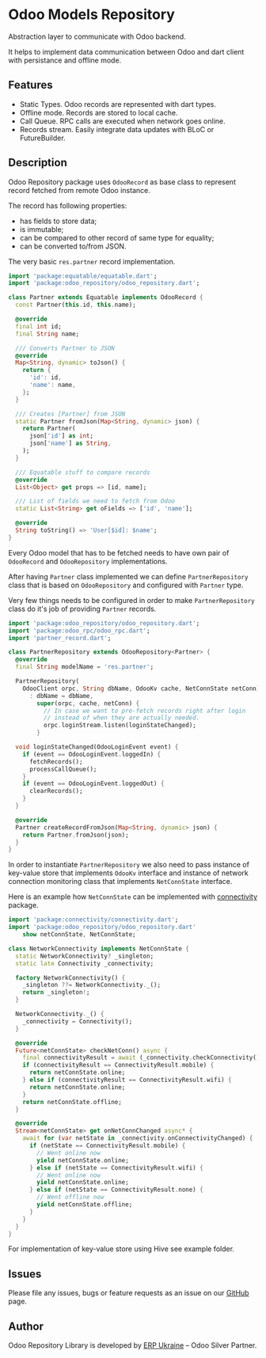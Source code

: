 # Odoo Models Repository

Abstraction layer to communicate with Odoo backend.

It helps to implement data communication between Odoo and dart client with persistance and offline mode.

## Features

- Static Types. Odoo records are represented with dart types.
- Offline mode. Records are stored to local cache.
- Call Queue. RPC calls are executed when network goes online.
- Records stream. Easily integrate data updates with BLoC or FutureBuilder.

## Description

Odoo Repository package uses `OdooRecord` as base class to represent record fetched from remote Odoo instance.

The record has following properties:

- has fields to store data;
- is immutable;
- can be compared to other record of same type for equality;
- can be converted to/from JSON.

The very basic `res.partner` record implementation.

```dart
import 'package:equatable/equatable.dart';
import 'package:odoo_repository/odoo_repository.dart';

class Partner extends Equatable implements OdooRecord {
  const Partner(this.id, this.name);

  @override
  final int id;
  final String name;

  /// Converts Partner to JSON
  @override
  Map<String, dynamic> toJson() {
    return {
      'id': id,
      'name': name,
    };
  }

  /// Creates [Partner] from JSON
  static Partner fromJson(Map<String, dynamic> json) {
    return Partner(
      json['id'] as int;
      json['name'] as String,
    );
  }

  /// Equatable stuff to compare records
  @override
  List<Object> get props => [id, name];

  /// List of fields we need to fetch from Odoo
  static List<String> get oFields => ['id', 'name'];

  @override
  String toString() => 'User[$id]: $name';
}
```

Every Odoo model that has to be fetched needs to have own pair of `OdooRecord` and `OdooRepository` implementations.

After having `Partner` class implemented we can define `PartnerRepository` class
that is based on `OdooRepository` and configured with `Partner` type.

Very few things needs to be configured in order to make `PartnerRepository` class do it's job of providing `Partner` records.

```dart
import 'package:odoo_repository/odoo_repository.dart';
import 'package:odoo_rpc/odoo_rpc.dart';
import 'partner_record.dart';

class PartnerRepository extends OdooRepository<Partner> {
  @override
  final String modelName = 'res.partner';

  PartnerRepository(
    OdooClient orpc, String dbName, OdooKv cache, NetConnState netConn)
      : dbName = dbName,
        super(orpc, cache, netConn) {
          // In case we want to pre-fetch records right after login
          // instead of when they are actually needed.
          orpc.loginStream.listen(loginStateChanged);
        }

  void loginStateChanged(OdooLoginEvent event) {
    if (event == OdooLoginEvent.loggedIn) {
      fetchRecords();
      processCallQueue();
    }
    if (event == OdooLoginEvent.loggedOut) {
      clearRecords();
    }
  }

  @override
  Partner createRecordFromJson(Map<String, dynamic> json) {
    return Partner.fromJson(json);
  }
}
```

In order to instantiate `PartnerRepository` we also need to pass instance of key-value store
that implements `OdooKv` interface and instance of network connection monitoring class that implements `NetConnState` interface.

Here is an example how `NetConnState` can be implemented with [connectivity](https://pub.dev/packages/connectivity) package.

```dart
import 'package:connectivity/connectivity.dart';
import 'package:odoo_repository/odoo_repository.dart'
    show netConnState, NetConnState;

class NetworkConnectivity implements NetConnState {
  static NetworkConnectivity? _singleton;
  static late Connectivity _connectivity;

  factory NetworkConnectivity() {
    _singleton ??= NetworkConnectivity._();
    return _singleton!;
  }

  NetworkConnectivity._() {
    _connectivity = Connectivity();
  }

  @override
  Future<netConnState> checkNetConn() async {
    final connectivityResult = await (_connectivity.checkConnectivity());
    if (connectivityResult == ConnectivityResult.mobile) {
      return netConnState.online;
    } else if (connectivityResult == ConnectivityResult.wifi) {
      return netConnState.online;
    }
    return netConnState.offline;
  }

  @override
  Stream<netConnState> get onNetConnChanged async* {
    await for (var netState in _connectivity.onConnectivityChanged) {
      if (netState == ConnectivityResult.mobile) {
        // Went online now
        yield netConnState.online;
      } else if (netState == ConnectivityResult.wifi) {
        // Went online now
        yield netConnState.online;
      } else if (netState == ConnectivityResult.none) {
        // Went offline now
        yield netConnState.offline;
      }
    }
  }
}
```

For implementation of key-value store using Hive see example folder.

## Issues

Please file any issues, bugs or feature requests as an issue on our [GitHub](https://github.com/ERP-Ukraine/odoo-repository-dart/issues) page.

## Author

Odoo Repository Library is developed by [ERP Ukraine](https://erp.co.ua) – Odoo Silver Partner.
